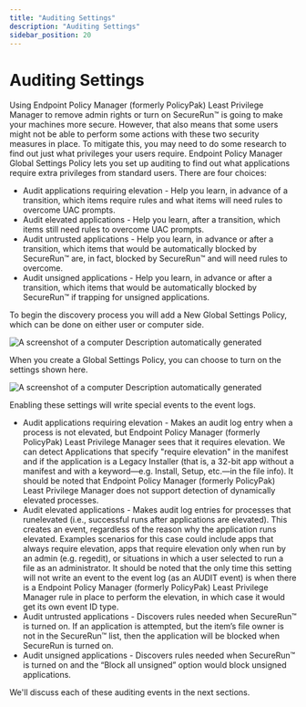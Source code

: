 ```yaml
---
title: "Auditing Settings"
description: "Auditing Settings"
sidebar_position: 20
---
```


# Auditing Settings

Using Endpoint Policy Manager (formerly PolicyPak) Least Privilege Manager to remove admin rights or
turn on SecureRun™ is going to make your machines more secure. However, that also means that some
users might not be able to perform some actions with these two security measures in place. To
mitigate this, you may need to do some research to find out just what privileges your users require.
Endpoint Policy Manager Global Settings Policy lets you set up auditing to find out what
applications require extra privileges from standard users. There are four choices:

- Audit applications requiring elevation - Help you learn, in advance of a transition, which items
  require rules and what items will need rules to overcome UAC prompts.
- Audit elevated applications - Help you learn, after a transition, which items still need rules to
  overcome UAC prompts.
- Audit untrusted applications - Help you learn, in advance or after a transition, which items that
  would be automatically blocked by SecureRun™ are, in fact, blocked by SecureRun™ and will need
  rules to overcome.
- Audit unsigned applications - Help you learn, in advance or after a transition, which items that
  would be automatically blocked by SecureRun™ if trapping for unsigned applications.

To begin the discovery process you will add a New Global Settings Policy, which can be done on
either user or computer side.

![A screenshot of a computer Description automatically generated](/images/endpointpolicymanager/leastprivilege/events/auditingsettings/auditing_settings.webp)

When you create a Global Settings Policy, you can choose to turn on the settings shown here.

![A screenshot of a computer Description automatically generated](/images/endpointpolicymanager/leastprivilege/events/auditingsettings/auditing_settings_1.webp)

Enabling these settings will write special events to the event logs.

- Audit applications requiring elevation - Makes an audit log entry when a process is not elevated,
  but Endpoint Policy Manager (formerly PolicyPak) Least Privilege Manager sees that it requires
  elevation. We can detect Applications that specify "require elevation" in the manifest and if the
  application is a Legacy Installer (that is, a 32-bit app without a manifest and with a
  keyword—e.g. Install, Setup, etc.—in the file info). It should be noted that Endpoint Policy
  Manager (formerly PolicyPak) Least Privilege Manager does not support detection of dynamically
  elevated processes.
- Audit elevated applications - Makes audit log entries for processes that runelevated (i.e.,
  successful runs after applications are elevated). This creates an event, regardless of the reason
  why the application runs elevated. Examples scenarios for this case could include apps that always
  require elevation, apps that require elevation only when run by an admin (e.g. regedit), or
  situations in which a user selected to run a file as an administrator. It should be noted that the
  only time this setting will not write an event to the event log (as an AUDIT event) is when there
  is a Endpoint Policy Manager (formerly PolicyPak) Least Privilege Manager rule in place to perform
  the elevation, in which case it would get its own event ID type.
- Audit untrusted applications - Discovers rules needed when SecureRun™ is turned on. If an
  application is attempted, but the item’s file owner is not in the SecureRun™ list, then the
  application will be blocked when SecureRun is turned on.
- Audit unsigned applications - Discovers rules needed when SecureRun™ is turned on and the “Block
  all unsigned” option would block unsigned applications.

We'll discuss each of these auditing events in the next sections.
